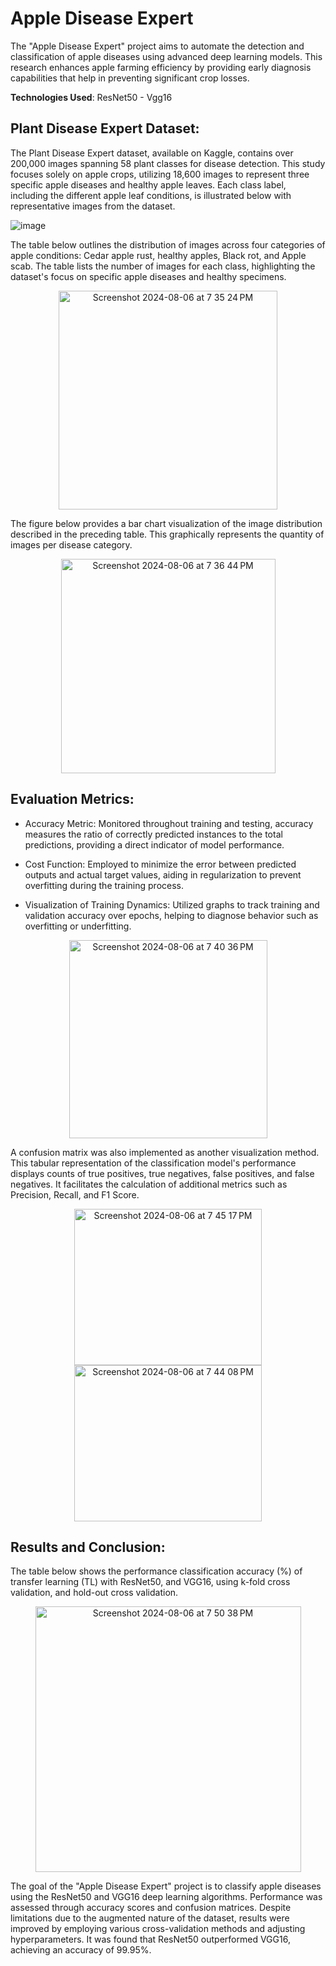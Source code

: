 # Apple Disease Expert

The "Apple Disease Expert" project aims to automate the detection and classification of apple diseases using advanced deep learning models. This research enhances apple farming efficiency by providing early diagnosis capabilities that help in preventing significant crop losses.

**Technologies Used**: ResNet50 - Vgg16  

## Plant Disease Expert Dataset:

The Plant Disease Expert dataset, available on Kaggle, contains over 200,000 images spanning 58 plant classes for disease detection. This study focuses solely on apple crops, utilizing 18,600 images to represent three specific apple diseases and healthy apple leaves. Each class label, including the different apple leaf conditions, is illustrated below with representative images from the dataset.

![image](https://github.com/user-attachments/assets/ea4638ff-6d77-43e0-b358-785b4cb4e066)

The table below outlines the distribution of images across four categories of apple conditions: Cedar apple rust, healthy apples, Black rot, and Apple scab. The table lists the number of images for each class, highlighting the dataset's focus on specific apple diseases and healthy specimens.

<div align=center>
<img width="350" alt="Screenshot 2024-08-06 at 7 35 24 PM" src="https://github.com/user-attachments/assets/138f71e6-eefa-409e-957d-4b7f1d2a9892">
</div>

 The figure below provides a bar chart visualization of the image distribution described in the preceding table. This graphically represents the quantity of images per disease category.

 <div align=center>
   <img width="343" alt="Screenshot 2024-08-06 at 7 36 44 PM" src="https://github.com/user-attachments/assets/8f98412e-54a2-4f57-9f6f-3307daa37c1e">
 </div>

 ## Evaluation Metrics:

- Accuracy Metric: Monitored throughout training and testing, accuracy measures the ratio of correctly predicted instances to the total predictions, providing a direct indicator of model performance.

- Cost Function: Employed to minimize the error between predicted outputs and actual target values, aiding in regularization to prevent overfitting during the training process.

- Visualization of Training Dynamics: Utilized graphs to track training and validation accuracy over epochs, helping to diagnose behavior such as overfitting or underfitting.
  
<div align=center>
 <img width="317" alt="Screenshot 2024-08-06 at 7 40 36 PM" src="https://github.com/user-attachments/assets/aba4bd0b-033d-4209-b018-a9f55348f499">
</div>

A confusion matrix was also implemented as another visualization method. This tabular representation of the classification model's performance displays counts of true positives, true negatives, false positives, and false negatives. It facilitates the calculation of additional metrics such as Precision, Recall, and F1 Score.

<p align="center">
  <img height="250" width="300" alt="Screenshot 2024-08-06 at 7 45 17 PM" src="https://github.com/user-attachments/assets/b417ed92-7112-4b07-be4b-09e90b64a862">
  <img height="250" width="300" alt="Screenshot 2024-08-06 at 7 44 08 PM" src="https://github.com/user-attachments/assets/ae55c9a4-685e-4c94-9602-80b85cfc61fc">
</p>

## Results and Conclusion:

The table below shows the performance classification accuracy (%) of transfer learning (TL) with ResNet50, and VGG16, using k-fold cross validation, and hold-out cross validation.

<div align=center>
<img width="425" alt="Screenshot 2024-08-06 at 7 50 38 PM" src="https://github.com/user-attachments/assets/48550e33-d845-4d7b-9690-7b4a9a16403c">
</div>

The goal of the "Apple Disease Expert" project is to classify apple diseases using the ResNet50 and VGG16 deep learning algorithms. Performance was assessed through accuracy scores and confusion matrices. Despite limitations due to the augmented nature of the dataset, results were improved by employing various cross-validation methods and adjusting hyperparameters. It was found that ResNet50 outperformed VGG16, achieving an accuracy of 99.95%.
